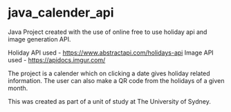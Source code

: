 # java_calender_api
Java Project created with the use of online free to use holiday api and image generation API.

Holiday API used - https://www.abstractapi.com/holidays-api
Image API used - https://apidocs.imgur.com/

The project is a calender which on clicking a date gives holiday related information. The user can also make a QR code from the holidays of a given month.

This was created as part of a unit of study at The University of Sydney.
